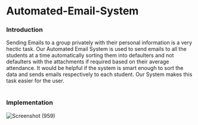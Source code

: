 # Automated-Email-System
<h3>Introduction</h3>
Sending Emails to a group privately with their personal information is a very hectic task. Our Automated Email System is used to send emails to all the students at a time automatically sorting them into defaulters and not defaulters with the attachments if required based on their average attendance. It would be helpful if the system is smart enough to sort the data and sends emails respectively to each student. Our System makes this task easier for the user.


<br>
<br>
<h3>Implementation</h3>


![Screenshot (959)](https://user-images.githubusercontent.com/100609372/229198809-c40e1569-fe37-41b8-aab1-321ac4a214f5.png)


